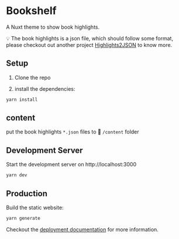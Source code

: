 # Bookshelf

A Nuxt theme to show book highlights.

:bulb: The book highlights is a json file, which should follow some format, please checkout out another project [Highlights2JSON](https://github.com/Benbinbin/highlights2json) to know more.

## Setup

1. Clone the repo

2. install the dependencies:

```bash
yarn install
```

## content

put the book highlights `*.json` files to :file_folder: `/content` folder

## Development Server

Start the development server on http://localhost:3000

```bash
yarn dev
```

## Production

Build the static website:

```bash
yarn generate
```

Checkout the [deployment documentation](https://v3.nuxtjs.org/docs/deployment) for more information.

